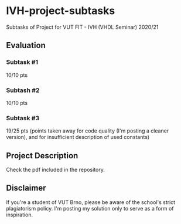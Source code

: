 # IVH-project-subtasks
Subtasks of Project for VUT FIT - IVH (VHDL Seminar) 2020/21
## Evaluation
### Subtask #1
10/10 pts
### Subtash #2
10/10 pts
### Subtask #3
19/25 pts (points taken away for code quality (I'm posting a cleaner version), and for insufficient description of used constants)
## Project Description
Check the pdf included in the repository.
## Disclaimer
If you're a student of VUT Brno, please be aware of the school's strict plagiatorism policy. I'm posting my solution only to serve as a form of inspiration.
